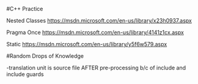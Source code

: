 #C++ Practice

Nested Classes  https://msdn.microsoft.com/en-us/library/x23h0937.aspx

Pragma Once			https://msdn.microsoft.com/en-us/library/4141z1cx.aspx

Static					https://msdn.microsoft.com/en-us/library/y5f6w579.aspx



#Random Drops of Knowledge

-translation unit is source file AFTER pre-processing b/c of include and include guards 
